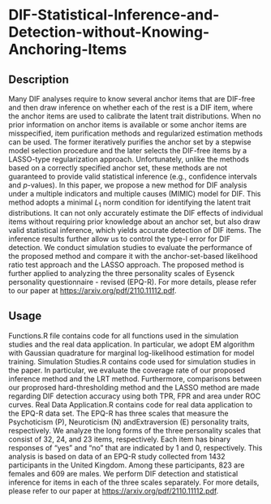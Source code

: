 # DIF-Statistical-Inference-and-Detection-without-Knowing-Anchoring-Items

## Description
Many DIF analyses require to know several anchor items that are DIF-free and then draw inference on whether each of the rest is a DIF item, where the anchor items are used to calibrate the latent trait distributions. When no prior information on anchor items is available or some anchor items are misspecified, item purification methods and regularized estimation methods can be used. The former iteratively purifies the anchor set by a stepwise model selection procedure and the later selects the DIF-free items by a LASSO-type regularization approach. Unfortunately, unlike the methods based on a correctly specified anchor set, these methods are not guaranteed to provide valid statistical inference (e.g., confidence intervals and $p$-values). In this paper, we propose a new method for DIF analysis under a  multiple indicators and multiple causes (MIMIC) model for DIF. This method adopts a minimal $L_1$ norm condition for identifying the latent trait distributions.
It can not only accurately estimate the DIF effects of individual items without requiring prior knowledge about an anchor set, but also draw valid statistical inference, which yields accurate detection of DIF items. The inference results further allow us to control the type-I error for DIF detection. We conduct simulation studies to evaluate the performance of the proposed method and compare it with the anchor-set-based likelihood ratio test approach and the LASSO approach. The proposed method is further applied to analyzing the three personality scales of Eysenck personality questionnaire - revised (EPQ-R). For more details, please refer to our paper at https://arxiv.org/pdf/2110.11112.pdf.


## Usage
Functions.R file contains code for all functions used in the simulation studies and the real data application. In particular, we adopt EM algorithm with Gaussian quadrature for marginal log-likelihood estimation for model training. 
Simulation Studies.R contains code used for simulation studies in the paper. In particular, we evaluate the coverage rate of our proposed inference method and the LRT method. Furthermore, comparisons between our proprosed hard-thresholding method and the LASSO method are made regarding DIF detection accuracy using both TPR, FPR and area under ROC curves.
Real Data Application.R contains code for real data application to the EPQ-R data set. The EPQ-R has three scales that measure the Psychoticism (P), Neuroticism (N) andExtraversion (E) personality traits, respectively. We analyze the long forms of the three personality scales that consist of 32, 24, and 23 items, respectively. Each item has binary responses of “yes” and “no” that are indicated by 1 and 0, respectively. This analysis is based on data of an EPQ-R study collected from 1432 participants in the United Kingdom. Among these participants, 823 are females and 609 are males. We perform DIF detection and statistical inference for items in each of the three scales separately. For more details, please refer to our paper at https://arxiv.org/pdf/2110.11112.pdf.
